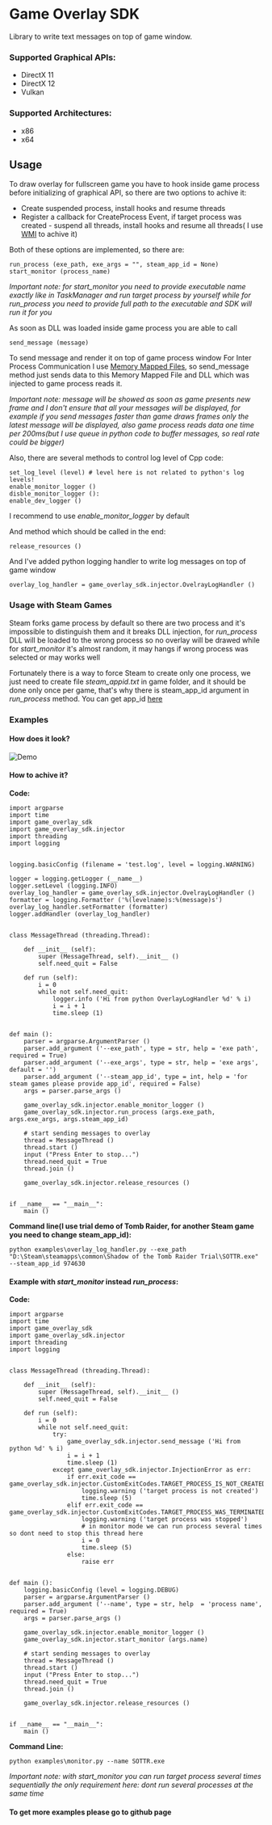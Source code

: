 # Game Overlay SDK
Library to write text messages on top of game window.

### Supported Graphical APIs:
* DirectX 11
* DirectX 12
* Vulkan

### Supported Architectures:
* x86
* x64

## Usage
To draw overlay for fullscreen game you have to hook inside game process before initializing of graphical API, so there are two options to achive it:

* Create suspended process, install hooks and resume threads
* Register a callback for CreateProcess Event, if target process was created - suspend all threads, install hooks and resume all threads( I use [WMI](https://docs.microsoft.com/en-us/windows/desktop/wmisdk/using-wmi) to achive it)

Both of these options are implemented, so there are:
```
run_process (exe_path, exe_args = "", steam_app_id = None)
start_monitor (process_name)
```
*Important note: for start_monitor you need to provide executable name exactly like in TaskManager and run target process by yourself while for run_process you need to provide full path to the executable and SDK will run it for you*

As soon as DLL was loaded inside game process you are able to call
```
send_message (message)
```
To send message and render it on top of game process window
For Inter Process Communication I use [Memory Mapped Files](https://docs.microsoft.com/en-us/windows/desktop/memory/creating-named-shared-memory), so send_message method just sends data to this Memory Mapped File and DLL which was injected to game process reads it.

*Important note: message will be showed as soon as game presents new frame and I don't ensure that all your messages will be displayed, for example if you send messages faster than game draws frames only the latest message will be displayed, also game process reads data one time per 200ms(but I use queue in python code to buffer messages, so real rate could be bigger)*

Also, there are several methods to control log level of Cpp code:
```
set_log_level (level) # level here is not related to python's log levels!
enable_monitor_logger ()
disble_monitor_logger ():
enable_dev_logger ()
```
I recommend to use *enable_monitor_logger* by default

And method which should be called in the end:
```
release_resources ()
```
And I've added python logging handler to write log messages on top of game window
```
overlay_log_handler = game_overlay_sdk.injector.OvelrayLogHandler ()
```

### Usage with Steam Games
Steam forks game process by default so there are two process and it's impossible to distinguish them and it breaks DLL injection, for *run_process* DLL will be loaded to the wrong process so no overlay will be drawed while for *start_monitor* it's almost random, it may hangs if wrong process was selected or may works well

Fortunately there is a way to force Steam to create only one process, we just need to create file *steam_appid.txt* in game folder, and it should be done only once per game, that's why there is steam_app_id argument in *run_process* method. You can get app_id [here](https://steamdb.info/search/)


### Examples
#### How does it look?
![Demo](https://live.staticflickr.com/65535/47939286276_08fbb08c45_h.jpg)
#### How to achive it?
**Code:**
```
import argparse
import time
import game_overlay_sdk
import game_overlay_sdk.injector
import threading
import logging


logging.basicConfig (filename = 'test.log', level = logging.WARNING)

logger = logging.getLogger (__name__)
logger.setLevel (logging.INFO)
overlay_log_handler = game_overlay_sdk.injector.OvelrayLogHandler ()
formatter = logging.Formatter ('%(levelname)s:%(message)s')
overlay_log_handler.setFormatter (formatter)
logger.addHandler (overlay_log_handler)


class MessageThread (threading.Thread):

    def __init__ (self):
        super (MessageThread, self).__init__ ()
        self.need_quit = False

    def run (self):
        i = 0
        while not self.need_quit:
            logger.info ('Hi from python OverlayLogHandler %d' % i)
            i = i + 1
            time.sleep (1)


def main ():
    parser = argparse.ArgumentParser ()
    parser.add_argument ('--exe_path', type = str, help = 'exe path', required = True)
    parser.add_argument ('--exe_args', type = str, help = 'exe args', default = '')
    parser.add_argument ('--steam_app_id', type = int, help = 'for steam games please provide app_id', required = False)
    args = parser.parse_args ()

    game_overlay_sdk.injector.enable_monitor_logger ()
    game_overlay_sdk.injector.run_process (args.exe_path, args.exe_args, args.steam_app_id)

    # start sending messages to overlay
    thread = MessageThread ()
    thread.start ()
    input ("Press Enter to stop...")
    thread.need_quit = True
    thread.join ()

    game_overlay_sdk.injector.release_resources ()


if __name__ == "__main__":
    main ()
```
**Command line(I use trial demo of Tomb Raider, for another Steam game you need to change steam_app_id):**
```
python examples\overlay_log_handler.py --exe_path "D:\Steam\steamapps\common\Shadow of the Tomb Raider Trial\SOTTR.exe" --steam_app_id 974630
```

#### Example with *start_monitor* instead *run_process*:
**Code:**
```
import argparse
import time
import game_overlay_sdk
import game_overlay_sdk.injector
import threading
import logging


class MessageThread (threading.Thread):

    def __init__ (self):
        super (MessageThread, self).__init__ ()
        self.need_quit = False

    def run (self):
        i = 0
        while not self.need_quit:
            try:
                game_overlay_sdk.injector.send_message ('Hi from python %d' % i)
                i = i + 1
                time.sleep (1)
            except game_overlay_sdk.injector.InjectionError as err:
                if err.exit_code == game_overlay_sdk.injector.CustomExitCodes.TARGET_PROCESS_IS_NOT_CREATED_ERROR.value:
                    logging.warning ('target process is not created')
                    time.sleep (5)
                elif err.exit_code == game_overlay_sdk.injector.CustomExitCodes.TARGET_PROCESS_WAS_TERMINATED_ERROR.value:
                    logging.warning ('target process was stopped')
                    # in monitor mode we can run process several times so dont need to stop this thread here
                    i = 0
                    time.sleep (5)
                else:
                    raise err


def main ():
    logging.basicConfig (level = logging.DEBUG)
    parser = argparse.ArgumentParser ()
    parser.add_argument ('--name', type = str, help  = 'process name', required = True)
    args = parser.parse_args ()

    game_overlay_sdk.injector.enable_monitor_logger ()
    game_overlay_sdk.injector.start_monitor (args.name)

    # start sending messages to overlay
    thread = MessageThread ()
    thread.start ()
    input ("Press Enter to stop...")
    thread.need_quit = True
    thread.join ()

    game_overlay_sdk.injector.release_resources ()


if __name__ == "__main__":
    main ()
```
**Command Line:**
```
python examples\monitor.py --name SOTTR.exe
```
*Important note: with *start_monitor* you can run target process several times sequentially the only requirement here: dont run several processes at the same time*

#### To get more examples please go to github page
